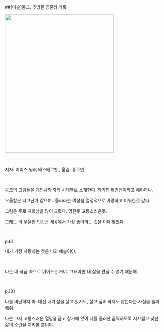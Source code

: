 ##[미술]뭉크, 추방된 영혼의 기록
						<div id="postViewArea">						<div id="postViewArea">						<div id="post-view220251601599" class="post-view pcol2 _param(1) _postViewArea220251601599">						<div id="post-view220251601599" class="post-view pcol2 _param(1) _postViewArea220251601599">							 <p><img src="http://postfiles8.naver.net/20150125_135/skyalzza_1422166487631WY6bR_JPEG/KOR9788970844961.jpg?type=w2" width="351" height="444" style="cursor: pointer; BORDER-TOP-COLOR: rgb(0,0,0); BORDER-BOTTOM-COLOR: rgb(0,0,0); BORDER-RIGHT-COLOR: rgb(0,0,0); BORDER-LEFT-COLOR: rgb(0,0,0); rwidth: 351px; rheight: 444px" id="20150125_135/skyalzza_1422166487631WY6bR_JPEG/KOR9788970844961.jpg" onclick="popview(this, '90000003_00000000000000334804BABF')" alt="" class="_photoImage"></p><p>&nbsp;</p><p>저자: 이리스 뮐러 베스테르만 , 옮김: 홍주연</p><p>&nbsp;</p><p>뭉크의 그림들을 개인사와 함께 시대별로 소개한다. 화가판 위인전이라고 해야하나.</p><p>우울함은 타고난거 같으며.. 툴라라는 여성을 열정적으로 사랑하고 미워한것 같다.</p><p>그림은 주로 자화상을 많이 그렸다. 멍한듯 고통스러운듯.</p><p>그래도 이 우울한 인간은 세상에서 가장 좋아하는 것을 이미 찾았다. </p><p>&nbsp;</p><p><span>p.61</span></p><p><span>내가 가장 사랑하는 것은 나의 예술이야.</span></p><p><span>&#8203;</span></p><p><span>&#8203;나는 내 작품 속으로 뛰어드는 거야. 그래야만 내 삶을 견딜 수 있기 때문에.</span></p><p><span>&#8203;</span></p><p><span>p.131</span></p><p><span>나를 비난하지 마. 대신 내가 삶을 살고 있지도, 살고 싶어 하지도 않는다는 사실을 슬퍼해줘.</span></p><p><span>나는 그저 고통스러운 열망을 품고 창가에 앉아 나를 둘러싼 끔찍하도록 시끄럽고 낯선 삶의 소란을 지켜볼 뿐이야.&#8203;</span></p><p>&nbsp;</p><p>&nbsp;</p><p>&nbsp;</p><p>&nbsp;</p>						</div>						</div>